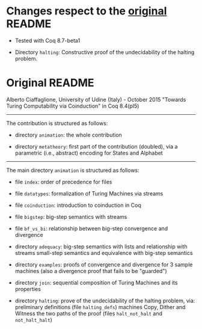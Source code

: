 # Changes respect to the [original](https://users.dimi.uniud.it/~alberto.ciaffaglione/Turing/Halting/Turing-15.tar.gz) README

* Tested with Coq 8.7-beta1

* Directory `halting`: Constructive proof of the undecidability of the
  halting problem.

# Original README

Alberto Ciaffaglione, University of Udine (Italy) - October 2015
"Towards Turing Computability via Coinduction" in Coq 8.4(pl5)

------------------------------------------------------------------
The contribution is structured as follows:

* directory `animation`: the whole contribution

* directory `metatheory`: first part of the contribution (doubled),
  via a parametric (i.e., abstract) encoding for States and Alphabet

------------------------------------------------------------------
The main directory `animation` is structured as follows:

- file `index`: order of precedence for files

- file `datatypes`: formalization of Turing Machines via streams

- file `coinduction`: introduction to coinduction in Coq

- file `bigstep`: big-step semantics with streams

- file `bf_vs_bi`: relationship between big-step convergence and
  divergence

- directory `adequacy`: big-step semantics with lists and relationship
  with streams small-step semantics and equivalence with big-step
  semantics

- directory `examples`: proofs of convergence and divergence for 3
  sample machines (also a divergence proof that fails to be "guarded")

- directory `join`: sequential composition of Turing Machines and its
  properties

- directory `halting`: prove of the undecidability of the halting
  problem, via: preliminary definitions (file `halting_defs`) machines
  Copy, Dither and Witness the two paths of the proof (files
  `halt_not_halt` and `not_halt_halt`)
